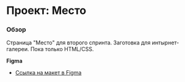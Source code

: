 # Проект: Место

### Обзор

Страница "Место" для второго спринта. Заготовка для интырнет-галереи. Пока только HTML/CSS.

**Figma**

* [Ссылка на макет в Figma](https://www.figma.com/file/2cn9N9jSkmxD84oJik7xL7/JavaScript.-Sprint-4?node-id=0%3A1)
